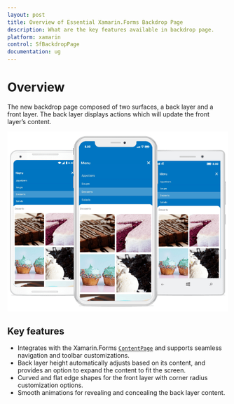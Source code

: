 ```yaml
---
layout: post
title: Overview of Essential Xamarin.Forms Backdrop Page
description: What are the key features available in backdrop page.
platform: xamarin
control: SfBackdropPage
documentation: ug
---
```


# Overview

The new backdrop page composed of two surfaces, a back layer and a front layer. The back layer displays actions which will update the front layer’s content.

![Backdrop](Overview_images/Xamarin_Forms_Backdrop_Page.png)

## Key features
* Integrates with the Xamarin.Forms [`ContentPage`](https://docs.microsoft.com/en-us/dotnet/api/xamarin.forms.contentpage?view=xamarin-forms) and supports seamless navigation and toolbar customizations.
* Back layer height automatically adjusts based on its content, and provides an option to expand the content to fit the screen.
* Curved and flat edge shapes for the front layer with corner radius customization options.
* Smooth animations for revealing and concealing the back layer content.
